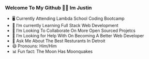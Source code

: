 ### Welcome To My Github 🖖🏿 Im Justin

- 🖥️  Currently Attending Lambda School Coding Bootcamp 
- 🌱  I’m currently Learning Full Stack Web Development
- 👯  I’m Looking To Collaborate On More Open Sourced Projetcs
- 🤔  I’m Looking for Help With On Becoming A Better Web Developer
- 💬  Ask Me About The Best Resturants In Detroit
- 😄  Pronouns: Him/Him
- 📊  Fun fact: The Moon Has Moonquakes

